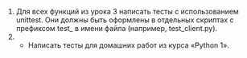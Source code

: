 1. Для всех функций из урока 3 написать тесты с использованием unittest. Они должны быть оформлены в отдельных скриптах с префиксом test_ в имени файла (например, test_client.py).
2. * Написать тесты для домашних работ из курса «Python 1».